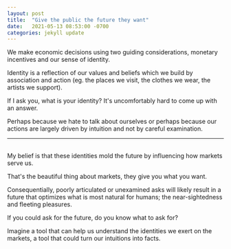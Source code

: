 ```yaml
--- 
layout: post
title:  "Give the public the future they want"
date:   2021-05-13 08:53:00 -0700
categories: jekyll update
---
```


We make economic decisions using two guiding considerations, monetary incentives and our sense of identity.

Identity is a reflection of our values and beliefs which we build by association and action (eg. the places we visit, the clothes we wear, the artists we support).

If I ask you, what is your identity? It's uncomfortably hard to come up with an answer.

Perhaps because we hate to talk about ourselves or perhaps because our actions are largely driven by intuition and not by careful examination. 

---  
\
My belief is that these identities mold the future by influencing how markets serve us. 

That's the beautiful thing about markets, they give you what you want.

Consequentially, poorly articulated or unexamined asks will likely result in a future that optimizes what is most natural for humans; the near-sightedness and fleeting pleasures.

If you could ask for the future, do you know what to ask for? 

Imagine a tool that can help us understand the identities we exert on the markets, a tool that could turn our intuitions into facts. 

